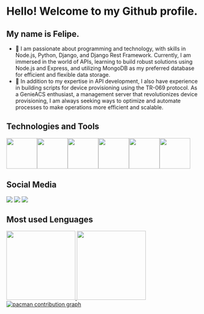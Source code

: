 # Hello! Welcome to my Github profile.
## My name is Felipe.

          
- 🚀 I am passionate about programming and technology, with skills in Node.js, Python, Django, and Django Rest Framework. Currently, I am immersed in the world of APIs, learning to build robust solutions using Node.js and Express, and utilizing MongoDB as my preferred database for efficient and flexible data storage.
- 🔨 In addition to my expertise in API development, I also have experience in building scripts for device provisioning using the TR-069 protocol. As a GenieACS enthusiast, a management server that revolutionizes device provisioning, I am always seeking ways to optimize and automate processes to make operations more efficient and scalable.

## Technologies and Tools
<img src="https://cdn.jsdelivr.net/gh/devicons/devicon/icons/python/python-original-wordmark.svg" height="80" width="80"/><img src="https://cdn.jsdelivr.net/gh/devicons/devicon/icons/django/django-plain-wordmark.svg" height="80" width="80"/><img src="https://cdn.jsdelivr.net/gh/devicons/devicon/icons/mongodb/mongodb-original-wordmark.svg" height="80" width="80"/><img src="https://cdn.jsdelivr.net/gh/devicons/devicon/icons/nodejs/nodejs-original.svg" height="80" width="80"/><img src="https://cdn.jsdelivr.net/gh/devicons/devicon@latest/icons/prisma/prisma-original.svg" height="80" width="80"/><img src="https://cdn.jsdelivr.net/gh/devicons/devicon@latest/icons/typescript/typescript-original.svg" height="80" width="80"/>
          
## Social Media
<div>
<a href="https://www.linkedin.com/in/felipe-gabriel-239a72199/" target="_blank"><img src="https://img.shields.io/badge/-LinkedIn-%230077B5?style=for-the-badge&logo=linkedin&logoColor=white" target="_blank"></a>
<a href="https://instagram.com/fee.gabriel_"target="_blank"><img src="https://img.shields.io/badge/-Instagram-%23E4405F?style=for-the-badge&logo=instagram&logoColor=white" target="_blank"></a>
<a href = "mailto:contato@FelipeGCaetano"><img src="https://img.shields.io/badge/Gmail-D14836?style=for-the-badge&logo=gmail&logoColor=white" target="_blank"></a>
</div>


## Most used Lenguages 
<div>
<a href="https://github.com/FelipeGCaetano">
<img height="180em" src="https://github-readme-stats.vercel.app/api/top-langs/?username=FelipeGCaetano&layout=compact&langs_count=7&theme=dracula"/>
<img height="180em" src="https://github-readme-stats.vercel.app/api?username=FelipeGCaetano&show_icons=true&theme=dracula&include_all_commits=true&count_private=true"/>
</div>

<picture>
  <source media="(prefers-color-scheme: dark)" srcset="https://raw.githubusercontent.com/FelipeGCaetano/FelipeGCaetano/output/pacman-contribution-graph-dark.svg">
  <source media="(prefers-color-scheme: light)" srcset="https://raw.githubusercontent.com/FelipeGCaetano/FelipeGCaetano/output/pacman-contribution-graph.svg">
  <img alt="pacman contribution graph" src="https://raw.githubusercontent.com/FelipeGCaetano/FelipeGCaetano/output/pacman-contribution-graph.svg">
</picture>
